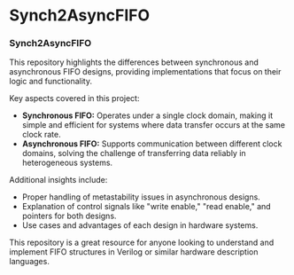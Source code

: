 # Synch2AsyncFIFO
### Synch2AsyncFIFO  

This repository highlights the differences between synchronous and asynchronous FIFO designs, providing implementations that focus on their logic and functionality.  

Key aspects covered in this project:  
- **Synchronous FIFO:** Operates under a single clock domain, making it simple and efficient for systems where data transfer occurs at the same clock rate.  
- **Asynchronous FIFO:** Supports communication between different clock domains, solving the challenge of transferring data reliably in heterogeneous systems.  

Additional insights include:  
- Proper handling of metastability issues in asynchronous designs.  
- Explanation of control signals like "write enable," "read enable," and pointers for both designs.  
- Use cases and advantages of each design in hardware systems.  

This repository is a great resource for anyone looking to understand and implement FIFO structures in Verilog or similar hardware description languages.
